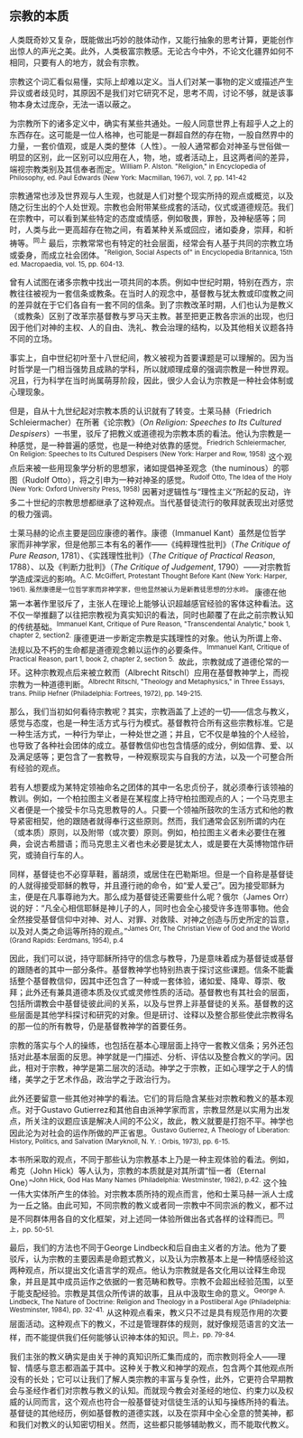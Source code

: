 ## 宗教的本质

人类既奇妙又复杂，既能做出巧妙的肢体动作，又能行抽象的思考计算，更能创作出惊人的声光之美。此外，人类极富宗教感。无论古今中外，不论文化疆界如何不相同，只要有人的地方，就会有宗教。

宗教这个词汇看似易懂，实际上却难以定义。当人们对某一事物的定义或描述产生异议或者歧见时，其原因不是我们对它研究不足，思考不周，讨论不够，就是该事物本身太过庞杂，无法一语以蔽之。

为宗教所下的诸多定义中，确实有某些共通处。一般人同意世界上有超乎人之上的东西存在。这可能是一位人格神，也可能是一群超自然的存在物，一股自然界中的力量，一套价值观，或是人类的整体（人性）。一般人通常都会对神圣与世俗做一明显的区别，此一区别可以应用在人，物，地，或者活动上，且这两者间的差异，端视宗教类别及其信奉者而定。<sup>William P. Alston. "Religion," in Encyclopedia of Philosophy, ed. Paul Edwards (New York: Macmillan, 1967), vol. 7, pp. 141-42</sup>

宗教通常也涉及世界观与人生观，也就是人们对整个现实所持的观点或概览，以及随之衍生出的个人处世观。宗教也会附带某些成套的活动，仪式或道德规范。我们在宗教中，可以看到某些特定的态度或情感，例如敬畏，罪咎，及神秘感等；同时，人类与此一更高超存在物之间，有着某种关系或回应，诸如委身，崇拜，和祈祷等。<sup>同上</sup> 最后，宗教常常也有特定的社会层面，经常会有人基于共同的宗教立场或委身，而成立社会团体。<sup>"Religion, Social Aspects of" in Encyclopedia Britannica, 15th ed. Macropaedia, vol. 15, pp. 604-13.</sup>

曾有人试图在诸多宗教中找出一项共同的本质。例如中世纪时期，特别在西方，宗教往往被视为一套信条或教条。在当时人的观念中，基督教与犹太教或印度教之间的差异就在于它们各自有一套不同的信条。到了宗教改革时期，人们也认为是教义（或教条）区别了改革宗基督教与罗马天主教。甚至把更正教各宗派的出现，也归因于他们对神的主权、人的自由、洗礼、教会治理的结构，以及其他相关议题各持不同的立场。

事实上，自中世纪初叶至十八世纪间，教义被视为首要课题是可以理解的。因为当时哲学是一门相当强势且成熟的学科，所以就顺理成章的强调宗教是一种世界观。况且，行为科学在当时尚属萌芽阶段，因此，很少人会认为宗教是一种社会体制或心理现象。

但是，自从十九世纪起对宗教本质的认识就有了转变。士莱马赫（Friedrich Schleiermacher）在所著《论宗教》（*On Religion: Speeches to Its Cultured Despisers*）一书里，驳斥了把教义或道德视为宗教本质的看法。他认为宗教是一种感觉，是一种普遍的感觉，也是一种绝对依靠的感觉。<sup>Friedrich Schleiermacher, On Religion: Speeches to Its Cultured Despisers (New York: Harper and Row, 1958)</sup> 这个观点后来被一些用现象学分析的思想家，诸如提倡神圣观念（the numinous）的鄂图（Rudolf Otto），将之引申为一种对神圣的感觉。<sup>Rudolf Otto, The Idea of the Holy (New York: Oxford University Press, 1958)</sup> 因著对逻辑性与“理性主义”所起的反动，许多二十世纪的宗教思想都继承了这种观点。当代基督徒流行的敬拜就表现出对感觉的极力强调。

士莱马赫的论点主要是回应康德的著作。康德（Immanuel Kant）虽然是位哲学家而非神学家，但是他那三本有名的著作——《纯粹理性批判》（*The Critique of Pure Reason*, 1781）、《实践理性批判》（*The Critique of Practical Reason*, 1788）、以及《判断力批判》（*The Critique of Judgement*, 1790）——对宗教哲学造成深远的影响。<sup>A.C. McGiffert, Protestant Thought Before Kant (New York: Harper, 1961). 虽然康德是一位哲学家而非神学家，但他显然被认为是新教徒思想的分水岭。</sup> 康德在他第一本著作里驳斥了，主张人在理论上能够认识超越感官经验的客体这种看法。这不仅一举推翻了以往把宗教视为真实知识的看法，同时也颠覆了在此之前宗教认知的传统基础。<sup>Immanuel Kant, Critique of Pure Reason, "Transcendental Analytic," book 1, chapter 2, section2.</sup> 康德更进一步断定宗教是实践理性的对象。他认为所谓上帝、法规以及不朽的生命都是道德观念赖以运作的必要条件。<sup>Immanuel Kant, Critique of Practical Reason, part 1, book 2, chapter 2, section 5. </sup> 故此，宗教就成了道德伦常的一环。这种宗教观点后来被立敕而（Albrecht Ritschl）应用在基督教神学上，而视宗教为一种道德判断。<sup>Albrecht Ritschl, "Theology and Metaphysics," in Three Essays, trans. Philip Hefner (Philadelphia: Fortrees, 1972), pp. 149-215.</sup>

那么，我们当初如何看待宗教呢？其实，宗教涵盖了上述的一切——信念与教义，感觉与态度，也是一种生活方式与行为模式。基督教符合所有这些宗教标准。它是一种生活方式，一种行为举止，一种处世之道；并且，它不仅是单独的个人经验，也导致了各种社会团体的成立。基督教信仰也包含情感的成分，例如信靠、爱、以及满足感等；更包含了一套教导，一种观察现实与自我的方法，以及一个可整合所有经验的观点。

若有人想要成为某特定领袖命名之团体的其中一名忠贞份子，就必须奉行该领袖的教训。例如，一个柏拉图主义者是在某程度上持守柏拉图观点的人；一个马克思主义者便是一个接受卡尔马克思教导的人。只要一个领袖所鼓吹的生活方式和他的教导紧密相契，他的跟随者就得奉行这些原则。然而，我们通常会区别所谓的内在（或本质）原则，以及附带（或次要）原则。例如，柏拉图主义者未必要住在雅典，会说古希腊语；而马克思主义者也未必要是犹太人，或是要在大英博物馆作研究，或骑自行车的人。

同样，基督徒也不必穿草鞋，蓄胡须，或居住在巴勒斯坦。但是一个自称是基督徒的人就得接受耶稣的教导，并且遵行祂的命令，如“爱人爱己”。因为接受耶稣为主，便是在凡事尊祂为大。那么成为基督徒还需要些什么呢？俄尔（James Orr）说的好：“凡全心相信耶稣是神儿子的人，同时也会全心接受许多连带事物。他会全然接受基督信仰中对神、对人、对罪、对救赎、对神之创造与历史所定的旨意，以及对人类之命运等所持的观点。”<sup>James Orr, The Christian View of God and the World (Grand Rapids: Eerdmans, 1954), p.4</sup>

因此，我们可以说，持守耶稣所持守的信念与教导，乃是意味着成为基督徒或基督的跟随者的其中一部分条件。基督教神学也特别热衷于探讨这些课题。信条不能囊括整个基督教信仰，因其中还包含了一种或一套体验，诸如爱、降卑、尊崇、敬拜；此外还有兼具道德本质及仪式或灵修性质的活动。基督教也有其社会的层面，包括所谓教会中基督徒彼此间的关系，以及与世界上非基督徒的关系。基督教的这些层面是其他学科探讨和研究的对象。但是研讨、诠释以及整合那些使此宗教得名的那一位的所有教导，仍是基督教神学的首要任务。

宗教的落实与个人的操练，也包括在基本心理层面上持守一套教义信条；另外还包括对此基本层面的反思。神学就是一门描述、分析、评估以及整合教义的学问。因此，相对于宗教，神学是第二层次的活动。神学之于宗教，正如心理学之于人的情绪，美学之于艺术作品，政治学之于政治行为。

此外还要留意一些其他对神学的看法。它们的背后隐含某些对宗教和教义的基本观点。对于Gustavo Gutierrez和其他自由派神学家而言，宗教显然是以实用为出发点，所关注的议题应该是解决人间的不公义，故此，教义就要是打抱不平。神学也因此沦为对社会的运作所做的严正省思。<sup>Gustavo Gutierrez, A Theology of Liberation: History, Politics, and Salvation (Maryknoll, N. Y. : Orbis, 1973), pp. 6-15.</sup>

本书所采取的观点，不同于那些认为宗教基本上乃是一种主观体验的看法。例如，希克（John Hick）等人认为，宗教的本质就是对其所谓“恒一者（Eternal One）”<sup>John Hick, God Has Many Names (Philadelphia: Westminster, 1982), p.42.</sup> 这个独一伟大实体所产生的体验。对宗教本质所持的观点而言，他和士莱马赫一派人士成为一丘之貉。由此可知，不同宗教的教义或者同一宗教中不同宗派的教义，都不过是不同群体用各自的文化框架，对上述同一体验所做出各式各样的诠释而已。<sup>同上，pp. 50-51.</sup>

最后，我们的方法也不同于George Lindbeck和后自由主义者的方法。他为了要驳斥，认为宗教的主要因素是命题式教义，以及认为宗教基本上是一种情感经验这两种观点，所以提出文化语言学的观点。他认为宗教就是各文化用以诠释生命现象，并且是其中成员运作之依据的一套范畴和教导。宗教不会超出经验范围，以至于能支配经验。宗教是其信众所传讲的故事，且从中汲取生命的意义。<sup>George A. Lindbeck, The Nature of Doctrine: Religion and Theology in a Postliberal Age (Philadelphia: Westminster, 1984), pp. 32-41.</sup> 从这种观点看来，教义只不过是具有规范作用的次要层面活动。这种观点下的教义，不过是管理群体的规则，就好像规范语言的文法一样，而不能提供我们任何能够认识神本体的知识。<sup>同上，pp. 79-84.</sup>

我们主张的教义确实是由关于神的真知识所汇集而成的，而宗教则将全人——理智、情感与意志都涵盖于其中。这种关于教义和神学的观点，包含两个其他观点所没有的长处；它可以让我们了解人类宗教的丰富与复杂性，此外，它更符合早期教会与圣经作者们对宗教与教义的认知。而就现今教会对圣经的地位、约束力以及权威的认同而言，这个观点也符合一般基督徒对信徒生活的认知与操练所持的看法。基督徒的其他经历，例如基督教的道德实践，以及在崇拜中全心全意的赞美神，都和我们对教义的认知密切相关。然而，这些都只能够辅助教义，而不能取代教义。